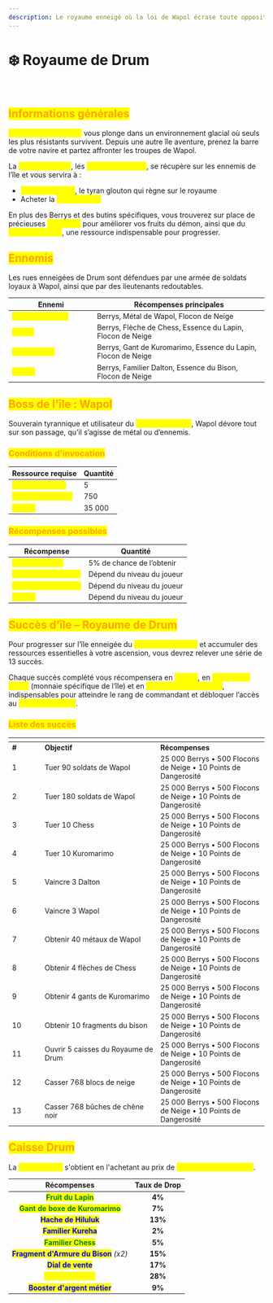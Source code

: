 ```yaml
---
description: Le royaume enneigé où la loi de Wapol écrase toute opposition.
---
```


# ❄️ Royaume de Drum

<figure><img src="../../.gitbook/assets/Capture d’écran 2025-08-27 à 15.52.31.png" alt=""><figcaption></figcaption></figure>

## <mark style="color:orange;">Informations générales</mark>

<mark style="color:yellow;">**Le Royaume de Drum**</mark> vous plonge dans un environnement glacial où seuls les plus résistants survivent. Depuis une autre île aventure, prenez la barre de votre navire et partez affronter les troupes de Wapol.

La <mark style="color:yellow;">**monnaie locale**</mark>, les <mark style="color:yellow;">**Flocons de Neige**</mark>, se récupère sur les ennemis de l’île et vous servira à :

* <mark style="color:yellow;">**Invoquer Wapol**</mark>, le tyran glouton qui règne sur le royaume
* Acheter la <mark style="color:yellow;">**Caisse Drum**</mark>

En plus des Berrys et des butins spécifiques, vous trouverez sur place de précieuses <mark style="color:yellow;">**Essences**</mark> pour améliorer vos fruits du démon, ainsi que du <mark style="color:yellow;">**Métal de Wapol**</mark>, une ressource indispensable pour progresser.

## <mark style="color:orange;">Ennemis</mark>

Les rues enneigées de Drum sont défendues par une armée de soldats loyaux à Wapol, ainsi que par des lieutenants redoutables.

<table><thead><tr><th width="153.21484375">Ennemi</th><th>Récompenses principales</th></tr></thead><tbody><tr><td><mark style="color:yellow;"><strong>Soldat de Wapol</strong></mark></td><td>Berrys, Métal de Wapol, Flocon de Neige</td></tr><tr><td><mark style="color:yellow;"><strong>Chess</strong></mark></td><td>Berrys, Flèche de Chess, Essence du Lapin, Flocon de Neige</td></tr><tr><td><mark style="color:yellow;"><strong>Kuromarimo</strong></mark></td><td>Berrys, Gant de Kuromarimo, Essence du Lapin, Flocon de Neige</td></tr><tr><td><mark style="color:yellow;"><strong>Dalton</strong></mark></td><td>Berrys, Familier Dalton, Essence du Bison, Flocon de Neige</td></tr></tbody></table>

## <mark style="color:orange;">Boss de l'île : Wapol</mark>

Souverain tyrannique et utilisateur du <mark style="color:yellow;">**Fruit du Glouton**</mark>, Wapol dévore tout sur son passage, qu’il s’agisse de métal ou d’ennemis.

### <mark style="color:orange;">Co</mark><mark style="color:orange;">**nditions d’invocation**</mark>

| Ressource requise                                       | Quantité |
| ------------------------------------------------------- | -------- |
| <mark style="color:yellow;">**Métal de Wapol**</mark>   | 5        |
| <mark style="color:yellow;">**Flocons de Neige**</mark> | 750      |
| <mark style="color:yellow;">**Berrys**</mark>           | 35 000   |

### <mark style="color:orange;">R</mark><mark style="color:orange;">**écompenses possibles**</mark>

| Récompense                                                  | Quantité                   |
| ----------------------------------------------------------- | -------------------------- |
| <mark style="color:yellow;">**Familier Wapol**</mark>       | 5% de chance de l’obtenir  |
| <mark style="color:yellow;">**Essence du glouton**</mark>   | Dépend du niveau du joueur |
| <mark style="color:yellow;">**Bonbon à la Myrtille**</mark> | Dépend du niveau du joueur |
| <mark style="color:yellow;">**Berrys**</mark>               | Dépend du niveau du joueur |

## <mark style="color:orange;">Succès d’île – Royaume de Drum</mark>

Pour progresser sur l’île enneigée du <mark style="color:yellow;">**Royaume de Drum**</mark> et accumuler des ressources essentielles à votre ascension, vous devrez relever une série de 13 succès.

Chaque succès complété vous récompensera en <mark style="color:yellow;">**Berrys**</mark>, en <mark style="color:yellow;">**Flocons de Neige**</mark> (monnaie spécifique de l’île) et en <mark style="color:yellow;">**Points de Dangerosité**</mark>, indispensables pour atteindre le rang de commandant et débloquer l’accès au <mark style="color:yellow;">**Nouveau Monde**</mark>.

### <mark style="color:orange;">Liste des succès</mark>

<table data-header-hidden><thead><tr><th width="50.203125"></th><th width="213.734375"></th><th></th></tr></thead><tbody><tr><td><strong>#</strong></td><td><strong>Objectif</strong></td><td><strong>Récompenses</strong></td></tr><tr><td>1</td><td>Tuer 90 soldats de Wapol</td><td>25 000 Berrys • 500 Flocons de Neige • 10 Points de Dangerosité</td></tr><tr><td>2</td><td>Tuer 180 soldats de Wapol</td><td>25 000 Berrys • 500 Flocons de Neige • 10 Points de Dangerosité</td></tr><tr><td>3</td><td>Tuer 10 Chess</td><td>25 000 Berrys • 500 Flocons de Neige • 10 Points de Dangerosité</td></tr><tr><td>4</td><td>Tuer 10 Kuromarimo</td><td>25 000 Berrys • 500 Flocons de Neige • 10 Points de Dangerosité</td></tr><tr><td>5</td><td>Vaincre 3 Dalton</td><td>25 000 Berrys • 500 Flocons de Neige • 10 Points de Dangerosité</td></tr><tr><td>6</td><td>Vaincre 3 Wapol</td><td>25 000 Berrys • 500 Flocons de Neige • 10 Points de Dangerosité</td></tr><tr><td>7</td><td>Obtenir 40 métaux de Wapol</td><td>25 000 Berrys • 500 Flocons de Neige • 10 Points de Dangerosité</td></tr><tr><td>8</td><td>Obtenir 4 flèches de Chess</td><td>25 000 Berrys • 500 Flocons de Neige • 10 Points de Dangerosité</td></tr><tr><td>9</td><td>Obtenir 4 gants de Kuromarimo</td><td>25 000 Berrys • 500 Flocons de Neige • 10 Points de Dangerosité</td></tr><tr><td>10</td><td>Obtenir 10 fragments du bison</td><td>25 000 Berrys • 500 Flocons de Neige • 10 Points de Dangerosité</td></tr><tr><td>11</td><td>Ouvrir 5 caisses du Royaume de Drum</td><td>25 000 Berrys • 500 Flocons de Neige • 10 Points de Dangerosité</td></tr><tr><td>12</td><td>Casser 768 blocs de neige</td><td>25 000 Berrys • 500 Flocons de Neige • 10 Points de Dangerosité</td></tr><tr><td>13</td><td>Casser 768 bûches de chêne noir</td><td>25 000 Berrys • 500 Flocons de Neige • 10 Points de Dangerosité</td></tr></tbody></table>

## <mark style="color:orange;">Caisse Drum</mark>

La <mark style="color:yellow;">**Caisse Drum**</mark> s'obtient en l'achetant au prix de <mark style="color:yellow;">**1.250 Flocon de Neige**</mark>.

|                               Récompenses                              | Taux de Drop |
| :--------------------------------------------------------------------: | :----------: |
|          <mark style="color:green;">**Fruit du Lapin**</mark>          |    **4%**    |
|    <mark style="color:green;">**Gant de boxe de Kuromarimo**</mark>    |    **7%**    |
|          <mark style="color:blue;">**Hache de Hiluluk**</mark>         |    **13%**   |
|          <mark style="color:blue;">**Familier Kureha**</mark>          |    **2%**    |
|          <mark style="color:green;">**Familier Chess**</mark>          |    **5%**    |
| <mark style="color:blue;">**Fragment d'Armure du Bison**</mark> _(x2)_ |    **15%**   |
|           <mark style="color:blue;">**Dial de vente**</mark>           |    **17%**   |
|          <mark style="color:yellow;">**Berry d'Argent**</mark>         |    **28%**   |
|      <mark style="color:blue;">**Booster d'argent métier**</mark>      |    **9%**    |
